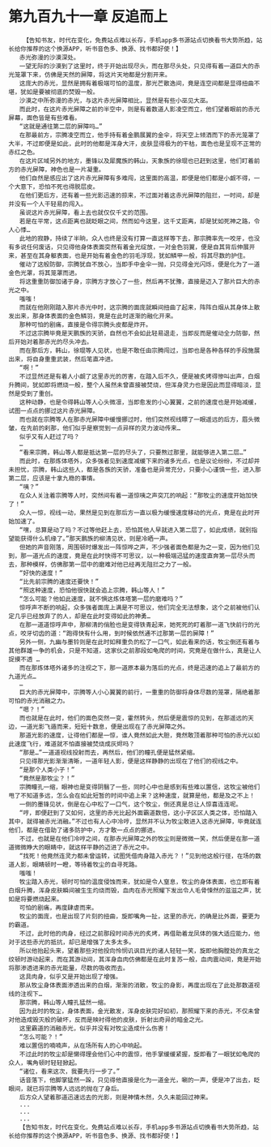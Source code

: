# 第九百九十一章 反追而上
        【告知书友，时代在变化，免费站点难以长存，手机app多书源站点切换看书大势所趋，站长给你推荐的这个换源APP，听书音色多、换源、找书都好使！】
       赤光弥漫的沙漠深处。
       一望无际的沙漠到了这里时，终于开始出现尽头，而在那尽头处，只见得有着一道巨大的赤光笼罩下来，仿佛是天然的屏障，将这片天地都是分割开来。
       这庞大的赤光，显然是拥有着极端可怕的温度，那光芒散逸间，竟是连空间都是显得扭曲不堪，犹如是要被彻底的焚毁一般。
       沙漠之中所弥漫的赤光，与这片赤光屏障相比，显然是有些小巫见大巫。
       而此时，在这片赤光屏障之前的半空中，则是有着数道人影凌空而立，他们望着眼前的赤光屏幕，面色皆是有些难看。
       “这就是通往第二层的屏障吗…”
       在那最前方，宗腾凌空而立，他手持有着金鹏展翼的金伞，将天空上倾洒而下的赤光笼罩了大半，不过即便是如此，此时的他都是浑身大汗，皮肤显得极为的干枯，面色也是呈现不正常的赤红之色。
       在这片区域另外的地方，墨锋以及犀魔族的韩山，天象族的徐琨也已赶到这里，他们盯着前方的赤光屏障，神色也是一片凝重。
       他们自然是感应出了这片赤光屏障有多难闯，这里面的高温，即便是他们都是小觑不得，一个大意下，恐怕不死也得脱层皮。
       在他们更后方，还有着一些光影迅速的掠来，不过面对着这赤光屏障的阻拦，一时间，却是并没有一个人干轻易的闯入。
       虽说这片赤光屏障，看上去也就仅仅千丈的范围。
       若是在平常，这点距离也就眨眼之间，然而如今这里，这千丈距离，却是犹如死神之路，令人心悸…
       此地的寂静，持续了半晌，众人也终是没有打算一直这样等下去，那宗腾率先一咬牙，也没有多说任何废话，只见得他身体表面突然有着金光绽放，一对金色羽翼，便是自其背后伸展开来，甚至在其身躯表面，也是开始有着金色的羽毛浮现，犹如鳞甲一般，将其尽数的护住。
       催动了这般防御，宗腾犹自不放心，当即手中金伞一抛，只见得金光闪烁，便是化为了一道金色光罩，将其笼罩而进。
       将这重重防御加诸于身，宗腾方才放心了一些，然后再不犹豫，直接是迈入了那片巨大的赤光之中。
       嗤嗤！
       而就在他刚刚踏入那片赤光中时，这宗腾的面庞就瞬间扭曲了起来，阵阵白烟从其身体上散发出来，那身体表面的金色鳞羽，竟是在此时逐渐的融化开来。
       那种可怕的剧痛，直接是令得宗腾头皮都是炸开。
       不过这宗腾毕竟是天鹏族的天骄，自然也不会如此轻易退走，当即反而是催动全力防御，然后开始对着那赤光的尽头冲去。
       而在那后方，韩山，徐琨等人见状，也是不敢任由宗腾闯过，当即也是各种各样的手段施展出来，将自身重重武装，然后笔直冲进。
       “啊！”
       不过显然还是有着人小觑了这里赤光的厉害，在踏入后不久，便是被炙烤得惨叫出声，白烟升腾间，犹如即将燃烧一般，整个人虽然未曾直接被焚烧，但浑身灵力也是因此而显得暗淡，显然是受到了重创。
       这种动静，也是令得韩山等人心头微凛，当即愈发的小心翼翼，之前的速度也是开始减缓，试图一点点的挪过这片赤光屏障。
       而也就在宗腾等人在那赤光屏障中缓慢挪过时，他们突然视线瞟了一眼遥远的后方，眉头微皱，在先前的刹那，他们似乎是察觉到一点异样的灵力波动传来…
       似乎又有人赶过了吗？
       …
       “看来宗腾，韩山等人都是抵达第一层的尽头了，只要熬过那里，就能够进入第二层…”
       而此时，在那炼体塔外，众多强者见到速度减缓下来的诸多光点，也是议论纷纷，不过却并未担忧，宗腾，韩山这些人，都是各族的天骄，准备也是异常充分，只要小心谨慎一些，进入那第二层，应该是十拿九稳的事情。
       “咦？”
       在众人关注着宗腾等人时，突然间有着一道惊咦之声突兀的响起：“那牧尘的速度开始加快了！”
       众人一惊，视线一动，果然是见到在那后方一直以极为缓慢速度移动的光点，竟是在此时开始加速了。
       “嘿，总算是动了吗？不过等他赶上去，恐怕其他人早就进入第二层了，如此成绩，就别指望能获得什么机缘了。”那天鹏族的柳清见状，则是冷晒一声。
       但她的声音刚落，周围顿时爆发出一阵惊哗之声，不少强者面色都是为之一变，因为他们见到，那一道光点的速度，竟是在此时快得不可思议，以一种极端迅猛的速度直奔第一层尽头而去，那种模样，仿佛那第一层中的磨难对他已经再无阻拦之力了一般。
       “好快的速度！”
       “比先前宗腾的速度还要快！”
       “照这种速度，恐怕他很快就会追上宗腾，韩山等人！”
       “怎么可能？他如此速度，就不惧这炼体塔第一层的磨难吗？”
       惊呼声不断的响起，众多强者面庞上满是不可思议，他们完全无法想象，这个之前被他们认定几乎已经放弃了的人，却是在此时变得如此的神勇…
       在那一道道惊呼声中，那柳清的俏脸也是变得铁青起来，她死死的盯着那一道飞快前行的光点，咬牙切齿的道：“跑得快有什么用，到时候依然通不过那第一层的屏障！”
       另外一侧，九幽与墨铃则是在此时如释重负的松了一口气，如此看来的话，牧尘倒还有着与其他群雄一争的机会，只是不知道，这家伙之前那段如龟爬的时间，究竟是在做什么，真是让人捉摸不透 …
       而在那炼体塔外诸多的注视之下，那一道原本最为落后的光点，终是迅速的追上了最前方的九道光点…
       …
       巨大的赤光屏障中，宗腾等人小心翼翼的前行，一重重的防御将身体尽数的笼罩，隔绝着那可怕的赤光消融之力。
       “嗯？！”
       而也就是在此时，他们的面色突然一变，霍然转头，然后便是震惊的见到，在那遥远的天边，一道光影飞遁而来，短短十数息，便是出现在了赤光屏障之外。
       那道光影的速度，让得他们都是一惊，谁人竟然如此大胆，竟然敢顶着那种可怕的赤光以如此速度飞行，难道就不怕直接被焚烧成灰烬吗？
       “那是…”一道道视线投射而去，再然后，他们的瞳孔便是猛然紧缩。
       只见得那光影渐渐清晰，一道年轻人影，便是这样静静的出现在了他们的视线之中。
       “是那个人类小子！”
       “竟然是那牧尘？！”
       宗腾瞳孔一缩，眼神也是变得阴翳了一些，同时心中也是感到有些难以置信，这牧尘被他们甩了不知道多远，怎么会在如此短暂的时间中追上来？这种速度，就算是他，都是及之不上！
       一侧的墨锋见状，倒是在心中松了一口气，这个牧尘，倒还真是总让人惊喜连连呢。
       “哼，即便赶到了又如何，这里的赤光比起外面霸道数倍，这小子区区人类之体，恐怕踏入其中，就得被赤光消融。”不过也有人心中冷哼，显然并不认为牧尘敢进入这赤光屏障，毕竟就连他们，都是在借助了诸多防护中，方才敢一点点的挪进。
       不过，也就是在他们冷哼之间，在那赤光屏障之外的牧尘则是微微一笑，然后便是在那一道道微微睁大的眼睛中，就这样平静的迈进了赤光之中。
       “找死！他竟然连灵力都未曾运转，试图凭借肉身踏入赤光？！”见到他这般行径，在场的数道人影，眼睛顿时一瞪，等待着牧尘的自寻死路。
       嗤嗤！
       牧尘踏入赤光，顿时可怕的温度侵蚀而来，犹如是令人窒息，牧尘的身体表面，也立即有着白烟升腾，浑身皮肤瞬间被生生灼烧而毁，血肉在赤光照耀下发出令人毛骨悚然的滋滋之声，犹如是将要燃烧起来。
       可怕的剧痛，再度肆虐而来。
       牧尘的面庞，也是出现了片刻的扭曲，旋即嘴角一扯，这里的赤光，的确是比外面，要更为的霸道。
       不过，此时他的肉身，经过之前那段时间赤光的炙烤，再借助着龙凤体的强大适应能力，他对于这些赤光的抵抗，却已是增强了太多太多。
       所以他抬起头来，望着那些对他投向怜悯讥讽目光的诸人轻轻一笑，旋即他胸膛处的真龙之纹顿时游动起来，而在其游动间，其浑身血肉仿佛都是在此时复苏一般，血肉震动间，竟是开始将那渗透进来的赤光能量，尽数的吸收而去。
       这具肉身，似乎又是开始出现了增强。
       那从牧尘身体表面渗透出来的白烟，渐渐的消散，牧尘的身影，再度出现在了此处那数道视线的注视下…
       那宗腾，韩山等人瞳孔猛然一缩。
       因为此时的牧尘，身体表面，金光散发，浑身皮肤完好如初，那照耀下来的赤光，不仅未曾对他造成毁灭般的破坏，反而是映衬得他的皮肤，折射出奇异的暗金之光。
       这里霸道的消融赤光，似乎并没有对牧尘造成什么伤害！
       “怎么可能？！”
       难以置信的喃喃声，从在场所有人的心中响起。
       不过此时的牧尘却是懒得理会他们心中的震惊，他手掌缓缓紧握，旋即看了一眼犹如龟爬的众人，嘴角顿时轻轻掀起。
       “诸位，看来这次，我要先行一步了。”
       话音落下，他脚掌猛然一跺，只见得他直接是化为一道金光，唰的一声，便是冲了出去，眨眼间，就已将宗腾等人远远的抛在了身后。
       后方众人望着那道迅速远去的光影，则是神情木然，久久未能回过神来。
       ...
       ...
       ...
       【告知书友，时代在变化，免费站点难以长存，手机app多书源站点切换看书大势所趋，站长给你推荐的这个换源APP，听书音色多、换源、找书都好使！】